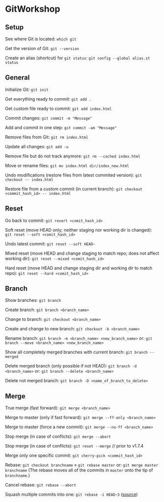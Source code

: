 # GitWorkshop


Setup
-----------

See where Git is located:
`which git`

Get the version of Git:
`git --version`

Create an alias (shortcut) for `git status`:
`git config --global alias.st status`


General
-----------

Initialize Git: `git init`

Get everything ready to commit: `git add .`

Get custom file ready to commit: `git add index.html`

Commit changes:
`git commit -m "Message"`

Add and commit in one step:
`git commit -am "Message"`

Remove files from Git:
`git rm index.html`

Update all changes:
`git add -u`

Remove file but do not track anymore:
`git rm --cached index.html`

Move or rename files:
`git mv index.html dir/index_new.html`

Undo modifications (restore files from latest commited version):
`git checkout -- index.html`

Restore file from a custom commit (in current branch):
`git checkout <commit_hash_id> -- index.html`


Reset
-----------

Go back to commit:
`git revert <comit_hash_id>`

Soft reset (move HEAD only; neither staging nor working dir is changed):
`git reset --soft <comit_hash_id>`

Undo latest commit: `git reset --soft HEAD~ `

Mixed reset (move HEAD and change staging to match repo; does not affect working dir):
`git reset --mixed <comit_hash_id>`

Hard reset (move HEAD and change staging dir and working dir to match repo):
`git reset --hard <comit_hash_id>`


Branch
-----------

Show branches:
`git branch`

Create branch:
`git branch <branch_name>`

Change to branch:
`git checkout <branch_name>`

Create and change to new branch:
`git checkout -b <branch_name>`

Rename branch:
`git branch -m <branch_name> <new_branch_name>` or:
`git branch --move <branch_name> <new_branch_name>`

Show all completely merged branches with current branch:
`git branch --merged`

Delete merged branch (only possible if not HEAD):
`git branch -d <branch_name>` or:
`git branch --delete <branch_name>`

Delete not merged branch:
`git branch -D <name_of_branch_to_delete>`


Merge
-----------

True merge (fast forward):
`git merge <branch_name>`

Merge to master (only if fast forward):
`git merge --ff-only <branch_name>`

Merge to master (force a new commit):
`git merge --no-ff <branch_name>`

Stop merge (in case of conflicts):
`git merge --abort`

Stop merge (in case of conflicts):
`git reset --merge` // prior to v1.7.4

Merge only one specific commit: 
`git cherry-pick <commit_hash_id>`

Rebase:
`git checkout branchname` » `git rebase master`
or:
`git merge master branchname`
(The rebase moves all of the commits in `master` onto the tip of `branchname`.)

Cancel rebase:
`git rebase --abort`

Squash multiple commits into one:
`git rebase -i HEAD~3` ([source](https://www.devroom.io/2011/07/05/git-squash-your-latests-commits-into-one/))

